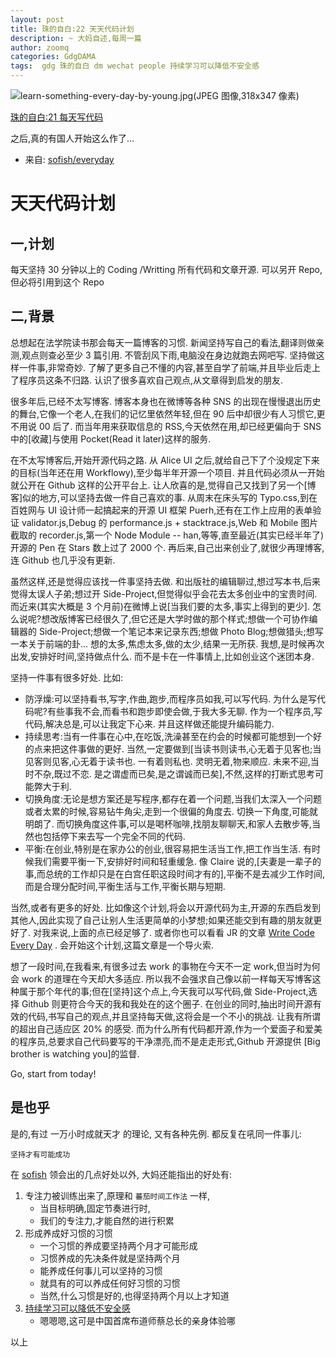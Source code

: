 ```yaml
---
layout: post
title: 珠的自白:22 天天代码计划
description: ~ 大妈自述,每周一篇
author: zoomq
categories: GdgDAMA
tags:  gdg 珠的自白 dm wechat people 持续学习可以降低不安全感
---
```


![learn-something-every-day-by-young.jpg(JPEG 图像,318x347 像素)](http://girlsinthestacks.com/wp-content/uploads/2011/05/learn-something-every-day-by-young.jpg)

[珠的自白:21 每天写代码](http://blog.zhgdg.org/2014-04/dm20-code-everyday/)

之后,真的有国人开始这么作了...
<!--more-->

- 来自: [sofish/everyday](https://github.com/sofish/everyday)

# 天天代码计划
## 一,计划

每天坚持 30 分钟以上的 Coding /Writting
所有代码和文章开源. 可以另开 Repo,但必将引用到这个 Repo

## 二,背景

总想起在法学院读书那会每天一篇博客的习惯. 新闻坚持写自己的看法,翻译则做亲测,观点则查必至少 3 篇引用. 不管刮风下雨,电脑没在身边就跑去网吧写. 坚持做这样一件事,非常奇妙. 了解了更多自己不懂的内容,甚至自学了前端,并且毕业后走上了程序员这条不归路. 认识了很多喜欢自己观点,从文章得到启发的朋友. 

很多年后,已经不太写博客. 博客本身也在微博等各种 SNS 的出现在慢慢退出历史的舞台,它像一个老人,在我们的记忆里依然年轻,但在 90 后中却很少有人习惯它,更不用说 00 后了. 而当年用来获取信息的 RSS,今天依然在用,却已经更偏向于 SNS 中的[收藏]与使用 Pocket(Read it later)这样的服务. 

在不太写博客后,开始开源代码之路. 从 Alice UI 之后,就给自己下了个没规定下来的目标(当年还在用 Workflowy),至少每半年开源一个项目. 并且代码必须从一开始就公开在 Github 这样的公开平台上. 让人欣喜的是,觉得自己又找到了另一个[博客]似的地方,可以坚持去做一件自己喜欢的事. 从周末在床头写的 Typo.css,到在百姓网与 UI 设计师一起搞起来的开源 UI 框架 Puerh,还有在工作上应用的表单验证 validator.js,Debug 的 performance.js + stacktrace.js,Web 和 Mobile 图片截取的 recorder.js,第一个 Node Module -- han,等等,直至最近(其实已经半年了)开源的 Pen 在 Stars 数上过了 2000 个. 再后来,自己出来创业了,就很少再理博客,连 Github 也几乎没有更新. 

虽然这样,还是觉得应该找一件事坚持去做. 和出版社的编辑聊过,想过写本书,后来觉得太误人子弟;想过开 Side-Project,但觉得似乎会花去太多创业中的宝贵时间. 而近来(其实大概是 3 个月前)在微博上说[当我们要的太多,事实上得到的更少]. 怎么说呢?想改版博客已经很久了,但它还是大学时做的那个样式;想做一个可协作编辑器的 Side-Project;想做一个笔记本来记录东西;想做 Photo Blog;想做猎头;想写一本关于前端的卦... 想的太多,焦虑太多,做的太少,结果一无所获. 我想,是时候再次出发,安排好时间,坚持做点什么. 而不是卡在一件事情上,比如创业这个迷团本身. 

坚持一件事有很多好处. 比如:

- 防浮燥:可以坚持看书,写字,作曲,跑步,而程序员如我,可以写代码. 为什么是写代码呢?有些事我不会,而看书和跑步即使会做,于我大多无聊. 作为一个程序员,写代码,解决总是,可以让我定下心来. 并且这样做还能提升编码能力. 
- 持续思考:当有一件事在心中,在吃饭,洗澡甚至在约会的时候都可能想到一个好的点来把这件事做的更好. 当然,一定要做到[当读书则读书,心无着于见客也;当见客则见客,心无着于读书也. 一有着则私也. 灵明无着,物来顺应. 未来不迎,当时不杂,既过不恋. 是之谓虚而已矣,是之谓诚而已矣],不然,这样的打断式思考可能弊大于利. 
- 切换角度:无论是想方案还是写程序,都存在着一个问题,当我们太深入一个问题或者太累的时候,容易钻牛角尖,走到一个很偏的角度去. 切换一下角度,可能就明朗了. 而切换角度这件事,可以是喝杯咖啡,找朋友聊聊天,和家人去散步等,当然也包括停下来去写一个完全不同的代码. 
- 平衡:在创业,特别是在家办公的创业,很容易把生活当工作,把工作当生活. 有时候我们需要平衡一下,安排好时间和轻重缓急. 像 Claire 说的,[夫妻是一辈子的事,而总统的工作却只是在白宫任职这段时间才有的],平衡不是去减少工作时间,而是合理分配时间,平衡生活与工作,平衡长期与短期. 

当然,或者有更多的好处. 比如像这个计划,将会以开源代码为主,开源的东西启发到其他人,因此实现了自己让别人生活更简单的小梦想;如果还能交到有趣的朋友就更好了. 对我来说,上面的点已经足够了. 或者你也可以看看 JR 的文章 
[Write Code Every Day](http://ejohn.org/blog/write-code-every-day/)
. 会开始这个计划,这篇文章是一个导火索. 

想了一段时间,在我看来,有很多过去 work 的事物在今天不一定 work,但当时为何会 work 的道理在今天却大多适应. 所以我不会强求自己像以前一样每天写博客这种属于那个年代的事;但在[坚持]这个点上,今天我可以写代码,做 Side-Project,选择 Github 则更符合今天的我和我处在的这个圈子. 在创业的同时,抽出时间开源有效的代码,书写自己的观点,并且坚持每天做,这将会是一个不小的挑战. 让我有所谓的超出自己适应区 20% 的感受. 而为什么所有代码都开源,作为一个爱面子和爱美的程序员,总要求自己代码要写的干净漂亮,而不是走走形式,Github 开源提供 [Big brother is watching you]的监督. 

Go, start from today!

## 是也乎
是的,有过 一万小时成就天才 的理论,
又有各种先例.
都反复在吼同一件事儿:

    坚持才有可能成功

在 [sofish](https://github.com/sofish) 领会出的几点好处以外,
大妈还能指出的好处有:

1. 专注力被训练出来了,原理和 `蕃茄时间工作法` 一样,
    - 当目标明确,固定节奏进行时,
    - 我们的专注力,才能自然的进行积累
1. 形成养成好习惯的习惯
    - 一个习惯的养成要坚持两个月才可能形成
    - 习惯养成的先决条件就是坚持两个月
    - 能养成任何事儿可以坚持的习惯
    - 就具有的可以养成任何好习惯的习惯
    - 当然,什么习惯是好的,也得坚持两个月以上才知道
1. [持续学习可以降低不安全感](http://mp.weixin.qq.com/s?__biz=MjM5OTAxNzc3OQ==&mid=200277718&idx=1&sn=167ebe2fe8734bb402139e2999799115)
    - 嗯嗯嗯,这可是中国首席布道师蔡总长的亲身体验哪

以上




